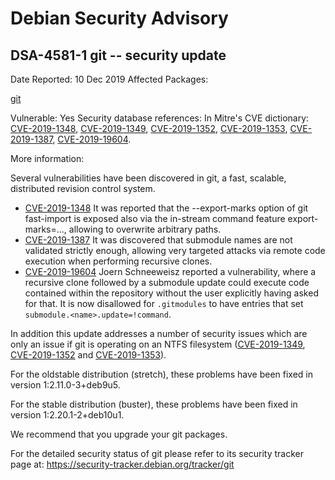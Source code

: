 
Debian Security Advisory
========================


DSA-4581-1 git -- security update
---------------------------------



Date Reported:
10 Dec 2019
Affected Packages:

[git](https://packages.debian.org/src:git)

Vulnerable:
Yes
Security database references:
In Mitre's CVE dictionary: [CVE-2019-1348](https://security-tracker.debian.org/tracker/CVE-2019-1348), [CVE-2019-1349](https://security-tracker.debian.org/tracker/CVE-2019-1349), [CVE-2019-1352](https://security-tracker.debian.org/tracker/CVE-2019-1352), [CVE-2019-1353](https://security-tracker.debian.org/tracker/CVE-2019-1353), [CVE-2019-1387](https://security-tracker.debian.org/tracker/CVE-2019-1387), [CVE-2019-19604](https://security-tracker.debian.org/tracker/CVE-2019-19604).  

More information:

Several vulnerabilities have been discovered in git, a fast, scalable,
distributed revision control system.


* [CVE-2019-1348](https://security-tracker.debian.org/tracker/CVE-2019-1348)
It was reported that the --export-marks option of git fast-import is
 exposed also via the in-stream command feature export-marks=...,
 allowing to overwrite arbitrary paths.
* [CVE-2019-1387](https://security-tracker.debian.org/tracker/CVE-2019-1387)
It was discovered that submodule names are not validated strictly
 enough, allowing very targeted attacks via remote code execution
 when performing recursive clones.
* [CVE-2019-19604](https://security-tracker.debian.org/tracker/CVE-2019-19604)
Joern Schneeweisz reported a vulnerability, where a recursive clone
 followed by a submodule update could execute code contained within
 the repository without the user explicitly having asked for that. It
 is now disallowed for `.gitmodules` to have entries that set
 `submodule.<name>.update=!command`.


In addition this update addresses a number of security issues which are
only an issue if git is operating on an NTFS filesystem ([CVE-2019-1349](https://security-tracker.debian.org/tracker/CVE-2019-1349),
[CVE-2019-1352](https://security-tracker.debian.org/tracker/CVE-2019-1352) and [CVE-2019-1353](https://security-tracker.debian.org/tracker/CVE-2019-1353)).


For the oldstable distribution (stretch), these problems have been fixed
in version 1:2.11.0-3+deb9u5.


For the stable distribution (buster), these problems have been fixed in
version 1:2.20.1-2+deb10u1.


We recommend that you upgrade your git packages.


For the detailed security status of git please refer to its security
tracker page at:
<https://security-tracker.debian.org/tracker/git>






